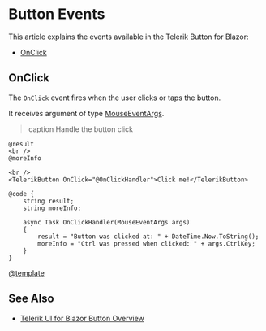 
# Button Events

This article explains the events available in the Telerik Button for Blazor:

* [OnClick](#onclick)

## OnClick

The `OnClick` event fires when the user clicks or taps the button.

It receives argument of type [MouseEventArgs](https://docs.microsoft.com/en-us/dotnet/api/microsoft.aspnetcore.components.web.mouseeventargs?view=aspnetcore-5.0).

>caption Handle the button click

````RAZOR
@result
<br />
@moreInfo

<br />
<TelerikButton OnClick="@OnClickHandler">Click me!</TelerikButton>

@code {
    string result;
    string moreInfo;

    async Task OnClickHandler(MouseEventArgs args)
    {
        result = "Button was clicked at: " + DateTime.Now.ToString();
        moreInfo = "Ctrl was pressed when clicked: " + args.CtrlKey;
    }
}
````

@[template](/_contentTemplates/common/general-info.md#event-callback-can-be-async)

## See Also

* [Telerik UI for Blazor Button Overview](slug:components/button/overview)
